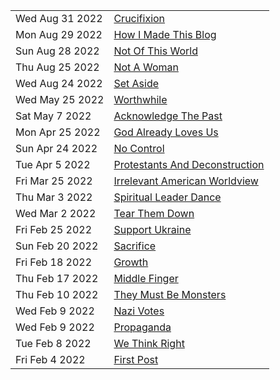 |                 |                                                                         |
| --------------- | ----------------------------------------------------------------------- |
| Wed Aug 31 2022 | [Crucifixion](/posts/crucifixion) |
| Mon Aug 29 2022 | [How I Made This Blog](/posts/how-i-made-this-blog) |
| Sun Aug 28 2022 | [Not Of This World](/posts/not-of-this-world) |
| Thu Aug 25 2022 | [Not A Woman](/posts/not-a-woman)                                       |
| Wed Aug 24 2022 | [Set Aside](/posts/set-aside)                                           |
| Wed May 25 2022 | [Worthwhile](/posts/worthwhile)                                         |
| Sat May 7 2022  | [Acknowledge The Past](/posts/acknowledge-the-past)                     |
| Mon Apr 25 2022 | [God Already Loves Us](/posts/god-already-loves-us)                     |
| Sun Apr 24 2022 | [No Control](/posts/no-control)                                         |
| Tue Apr 5 2022  | [Protestants And Deconstruction](/posts/protestants-and-deconstruction) |
| Fri Mar 25 2022 | [Irrelevant American Worldview](/posts/irrelevant-american-worldview)   |
| Thu Mar 3 2022  | [Spiritual Leader Dance](/posts/spiritual-leader-dance)                 |
| Wed Mar 2 2022  | [Tear Them Down](/posts/tear-them-down)                                 |
| Fri Feb 25 2022 | [Support Ukraine](/posts/support-ukraine)                               |
| Sun Feb 20 2022 | [Sacrifice](/posts/sacrifice)                                           |
| Fri Feb 18 2022 | [Growth](/posts/growth)                                                 |
| Thu Feb 17 2022 | [Middle Finger](/posts/middle-finger)                                   |
| Thu Feb 10 2022 | [They Must Be Monsters](/posts/they-must-be-monsters)                   |
| Wed Feb 9 2022  | [Nazi Votes](/posts/nazi-votes)                                         |
| Wed Feb 9 2022  | [Propaganda](/posts/propaganda)                                         |
| Tue Feb 8 2022  | [We Think Right](/posts/we-think-right)                                 |
| Fri Feb 4 2022  | [First Post](/posts/first-post)                                         |
